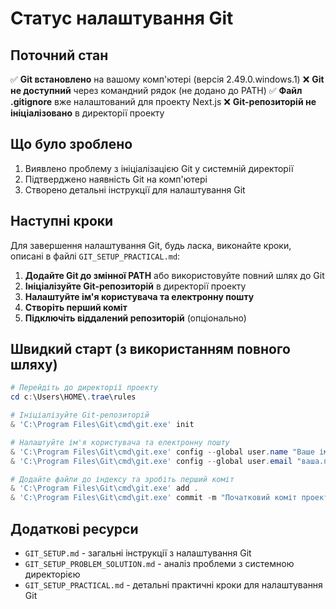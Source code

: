 # Статус налаштування Git

## Поточний стан

✅ **Git встановлено** на вашому комп'ютері (версія 2.49.0.windows.1)
❌ **Git не доступний** через командний рядок (не додано до PATH)
✅ **Файл .gitignore** вже налаштований для проекту Next.js
❌ **Git-репозиторій не ініціалізовано** в директорії проекту

## Що було зроблено

1. Виявлено проблему з ініціалізацією Git у системній директорії
2. Підтверджено наявність Git на комп'ютері
3. Створено детальні інструкції для налаштування Git

## Наступні кроки

Для завершення налаштування Git, будь ласка, виконайте кроки, описані в файлі `GIT_SETUP_PRACTICAL.md`:

1. **Додайте Git до змінної PATH** або використовуйте повний шлях до Git
2. **Ініціалізуйте Git-репозиторій** в директорії проекту
3. **Налаштуйте ім'я користувача та електронну пошту**
4. **Створіть перший коміт**
5. **Підключіть віддалений репозиторій** (опціонально)

## Швидкий старт (з використанням повного шляху)

```powershell
# Перейдіть до директорії проекту
cd c:\Users\HOME\.trae\rules

# Ініціалізуйте Git-репозиторій
& 'C:\Program Files\Git\cmd\git.exe' init

# Налаштуйте ім'я користувача та електронну пошту
& 'C:\Program Files\Git\cmd\git.exe' config --global user.name "Ваше ім'я"
& 'C:\Program Files\Git\cmd\git.exe' config --global user.email "ваша.пошта@example.com"

# Додайте файли до індексу та зробіть перший коміт
& 'C:\Program Files\Git\cmd\git.exe' add .
& 'C:\Program Files\Git\cmd\git.exe' commit -m "Початковий коміт проекту AI Agency"
```

## Додаткові ресурси

- `GIT_SETUP.md` - загальні інструкції з налаштування Git
- `GIT_SETUP_PROBLEM_SOLUTION.md` - аналіз проблеми з системною директорією
- `GIT_SETUP_PRACTICAL.md` - детальні практичні кроки для налаштування Git